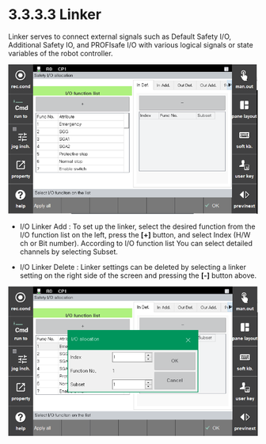 ﻿# 3.3.3.3 Linker

Linker serves to connect external signals such as Default Safety I/O, Additional Safety IO, and PROFIsafe I/O with various logical signals or state variables of the robot controller.

![Additional Input Image](../../../_assets/safetyio_profisafe/linker.PNG)

- I/O Linker Add : To set up the linker, select the desired function from the I/O function list on the left, press the **[+]** button, and select Index (H/W ch or Bit number). According to I/O function list You can select detailed channels by selecting Subset.

- I/O Linker Delete : Linker settings can be deleted by selecting a linker setting on the right side of the screen and pressing the **[-]** button above.

![Additional Input Image](../../../_assets/safetyio_profisafe/linker_add.PNG)
 

